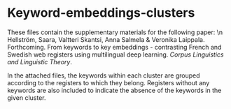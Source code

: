 # Keyword-embeddings-clusters
These files contain the supplementary materials for the following paper: \n
Hellström, Saara, Valtteri Skantsi, Anna Salmela & Veronika Laippala. Forthcoming. From keywords to key embeddings - contrasting French and Swedish web registers using multilingual deep learning. _Corpus Linguistics and Linguistic Theory_.

In  the attached files, the keywords within each cluster are grouped according to the registers to which they belong. Registers without any keywords are also included to indicate the absence of the keywords in the given cluster. 
